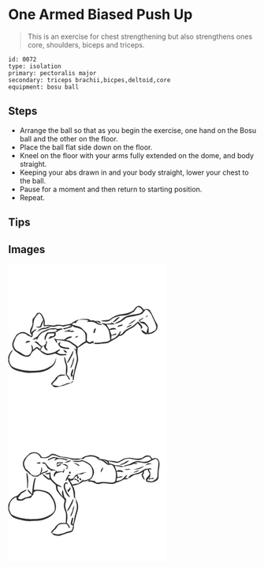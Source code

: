 # One Armed Biased Push Up
> This is an exercise for chest strengthening but also strengthens ones core, shoulders, biceps and triceps.

``` 
id: 0072 
type: isolation 
primary: pectoralis major 
secondary: triceps brachii,bicpes,deltoid,core 
equipment: bosu ball 
``` 

## Steps

 - Arrange the ball so that as you begin the exercise, one hand on the Bosu ball and the other on the floor.
 - Place the ball flat side down on the floor.
 - Kneel on the floor with your arms fully extended on the dome, and body straight.
 - Keeping your abs drawn in and your body straight, lower your chest to the ball.
 - Pause for a moment and then return to starting position.
 - Repeat.

## Tips


## Images

<svg width="241pt" height="300" viewBox="0 0 241 225" xmlns="http://www.w3.org/2000/svg"><path fill="#FFF" d="M0 0h241v225H0v-77.03c1.15 3.52 2.63 7.08 5.25 9.77 3.05 2.68 7.08 3.81 10.9 4.87 6.2 1.46 12.51 3.16 18.93 2.44 5.62-.72 11.39-.09 16.9-1.6 6.56-1.62 13.02-4.86 17.33-10.19 2.67-3.21 3.44-7.45 3.78-11.49-1.43 4.27-2.74 9.02-6.49 11.89-2.72 2.02-5.78 3.54-8.84 4.98-7.44 3.34-15.77 3.32-23.76 3.47-9.86-.71-20.29-1.57-28.85-6.99-2.64-3.68-4.76-8.46-3.39-13.07.38-4.66 3.64-8.22 5.62-12.25-3.84 2.56-6.06 6.77-7.38 11.08V0m198.51 63.34c-1.73.91-3.94 1.25-5.08 2.98-1.39 1.8-2.38 4.07-4.51 5.13-4.66 2.42-9.78 4.12-15.03 4.5-7.34.79-14.39 3.63-19.98 8.48-4.5 1.03-9.24.83-13.72 2.1 5.31.69 12 2.25 16.19-2.07 3.44-3.17 8.11-4.23 12.46-5.49 5.22-1.48 11.09-.32 15.96-3.1 2.2-1.23 4.54-2.2 6.71-3.49 1.77-2.39 3.09-5.13 5.45-7.06 3.94-.46 6.16 2.76 7.92 5.74-1.57 1.4-2.83 3.38-4.95 3.96-7.19 1.92-15.07 1.46-21.74 5.12-3.47 1.73-5.79 5.14-9.44 6.57-2.59 1.03-4.97 2.51-7.21 4.17 6.83-1.01 12.91-4.87 18.05-9.32 6.97-1.94 14.22-2.79 21.21-4.71 3.92-.89 5.91-4.72 8.28-7.58 4.73 0 6.46 4.69 8.95 7.83 2.44 6.34 6.26 12.21 7.51 18.98-.3 1.31-.8 2.56-1.23 3.83-3.35 1.84-6.7 4.78-10.72 4.48.09-2.94.61-5.99-.26-8.86a22.294 22.294 0 0 0-6.68-7.82c-1.87-.05-3.73-.16-5.59-.25-.1-.87-.19-1.75-.26-2.63 2.4-.25 4.33-1.66 5.74-3.54-2.59 1.05-5.08 2.33-7.65 3.44.7 1.39 1.14 2.95 2.24 4.1 1.88 1.4 4.42 1.33 6.43 2.48 1.83 1.67 3.39 3.61 5.05 5.45-.92 2.6-1.93 5.19-2.26 7.95-2.31-1.89-4.74-3.68-7.51-4.84.04 3.74 3.6 5.3 6.35 6.89.44-.16 1.32-.47 1.77-.63 6.15 1.28 12.06-2.16 15.53-7.09 1.31-2.93 1.38-6.3-.51-9.01-3.7-6.15-6.36-12.85-9.91-19.08-2.02-3.43-6.64-3.18-9.77-1.55-1.72-3.06-4.16-5.58-7.79-6.06M42.9 75.87c-1.3 2.32-2.94 4.38-4.76 6.31-2.73 3.03-.39 7.36-1.64 10.86-1.16 2.98-3.2 5.65-3.42 8.94-.47 2.34 1.44 4.15 2.68 5.87-.37.51-.74 1.01-1.11 1.52-2.75-2.08-5.59-4.09-8.77-5.46-4.6-2.29-9.79.72-13.37 3.57-2.68 4.91-6.72 9.68-6.43 15.62.53 3.94 2.32 7.91 5.9 9.96 5.61 3.98 12.32 9.34 19.59 7.19 2.55-1.42 3.53-4.52 4.94-6.93 2.39-1.77 4.71-3.63 6.85-5.7 1.55 1.54 3.24 2.93 5.15 4.01 2.38 3.59 6.57 5.14 10.41 6.62 4.23-.17 8.41-1.25 12.46-2.48 2.86 1.09 5.6 2.55 8.6 3.22 2.9-.06 5.78-.54 8.67-.77-.14-.49-.41-1.47-.55-1.95-4.73.66-9.92 1.13-13.77-2.28 1.77-1.43 4.16-2.42 4.91-4.77-2.93.72-5.41 2.44-7.91 4.04-3.01 1.17-6.19 1.94-9.37 2.52-4.79.83-8.63-2.71-12.76-4.44.84-2.98 2.28-5.77 4.77-7.7.79 3.35 1.99 7.67 6.32 7.34-.99-1.49-2.08-2.92-3.18-4.32.54-2.88 1.22-5.73 2.19-8.49-.62-.38-1.87-1.16-2.49-1.55.33 1.02.67 2.04 1.01 3.06-.75 1.12-1.49 2.24-2.22 3.37-1.83.64-3.64 1.35-5.47 2.01l.26-1.29c-2.8-1.13-4.24-3.85-6.4-5.75-1.39-1.07-3.1-.14-4.59.07 4.2 1.56 6.66 5.48 10.47 7.66-.35.89-1.05 2.67-1.39 3.57-1.69-1.21-3.04-3.04-5.05-3.7-2.15 1.12-3.74 3.03-5.44 4.71-.37-2.85-.57-6.21-3.26-7.92.85 3.69 2.18 7.72-.03 11.24-.99 3.69-5.05 5.64-8.62 4.91-3.87-1.39-6.99-4.21-10.7-5.94-4.19-1.79-7.06-6.04-7.39-10.54.28-2.94 1.71-5.62 2.65-8.38 1.97-5.54 8.3-10.33 14.26-8.08 3.29.69 5.18 4.33 8.67 4.28.39.32 1.17.95 1.56 1.26 2.67-.84 1.79-3.74 2.28-5.86.82-3.03 4.04-4.25 6.08-6.34-3.69.39-6.79 2.57-8.69 5.71.15-2.72 1.05-5.28 2.11-7.76 1.79-4.32 1.43-9.16 2.88-13.55 2.17-3.09 3.92-6.66 7.3-8.62 3.48 2.27 4.52 6.4 6.12 9.96-2.09 2.88-3.53 6.16-4.54 9.56-1.26.4-2.52.79-3.78 1.19-.57-.26-1.72-.78-2.3-1.03 1.29 3.35 4.63 1.88 7.35 1.59 1.51-3.4 2.75-6.9 3.76-10.48.03 3.14-.34 6.38.76 9.4 3.22-.99 6.65-1.25 9.96-.56-2.46.48-5.08.73-7.08 2.41-5.1-.46-10.54 1.32-13.17 5.99 2.98-1.23 5.55-3.61 8.88-3.86 4.22-.27 8.47-1.52 11.83-4.15 2.86 1.05 5.79.5 8.58-.45 3.52-1.21 7.14-.09 10.59.75 3.83-1.4 7.93-2.9 12.05-1.72-3.67 2.5-8.51 3.3-12.84 4.36 1.52 2.58 4.24.49 6.38 0 2.59-1.09 6.12-.69 7.66-3.46 1.32-.6 2 .94 2.93 1.57 5.21 1.17 11.16 2.04 14.58 6.64 3.86 3.92 2.65 9.85 2.82 14.82-4.35 2.12-8.13 5.15-11.68 8.41-2.88-3.54-7.31-5.04-10.71-7.94-2.09-1.88-5.01-1.88-7.62-2.42 2.56-2.04 5.71-2.89 8.71-4.02.13-.29.4-.88.53-1.17-4.43-1-8.36 2.16-11.77 4.56-3.96-.3-7.94-.04-11.89-.45-1.18-.6-2.37-1.19-3.57-1.75 1.14 2.82 2.75 5.44 4.7 7.78.24-1.62-.23-3.16-.79-4.66 5.04-.55 9.97.88 14.9 1.66 4.86.83 8.42 4.48 12.52 6.9 2.09 1.02 2.17 3.7 3.09 5.54-1.36-.56-2.72-1.12-4.08-1.69.62 1.27 1.7 2.2 2.68 3.18-.37 4.72 2.45 9.04 1.73 13.74-.45 5.5-3.21 10.49-3.72 15.98-.39 2.98-1.32 5.85-1.74 8.83-.49-.69-.98-1.38-1.46-2.06.75-2.7 1.48-5.4 1.81-8.19-1.33.29-2.17 1.05-2.5 2.28-.97 3.22-2.95 7.07-.36 10.07l.73-2.83c1.6 2.07 1.1 4.6.93 7.03l1.32.48c.92-9.36 3.78-18.38 6.27-27.41 1.06-3.46.88-7.14.05-10.63-1.03-3.81-.19-7.75.16-11.59 4.92-2.09 8.55-6.4 13.77-7.9 2.42 2.13 5.77 3.18 8.3.5l1.31 1.49c.44-1.11.8-2.24 1.14-3.37-.79-.09-2.37-.26-3.15-.35-1.3.73-2.66 2.12-4.28 1.41-1.18-.81-2.23-1.78-3.32-2.7-.11-3.49.5-7.07-.08-10.52-1.89-2.72-4.53-4.78-6.75-7.21-4.19-4.71-11.25-3.55-16.2-7.03 1.48-.67 2.8-1.76 4.39-2.19.37.15 1.13.45 1.51.61l1.13-.25c-.09-.47-.15-.95-.19-1.43 1.48-1.18 2.97-2.35 4.45-3.54 4.81.15 9.82-.54 14.34 1.54-.65.51-1.94 1.54-2.59 2.05 3.12-.24 6.3-.88 9.4-.02 4.77 1.12 8.82 6.12 14.06 3.98-1.43-.99-3.15-1.15-4.81-1.38-1.63-1.21-3.24-2.45-4.77-3.77 2.03.19 3.78 1.16 5.2 2.59 1.05 1.06 3.34-1.25.84-1.93-2.29-2.09-6-.96-8.9-1.04l.08-1.16c-1.78.17-3.56.32-5.34.45-1.06-.75-1.95-1.96-3.35-2.03-9.07-1.43-19.03.34-26.09 6.51-1.31.43-2.61.87-3.9 1.32-2.8.13-5.49.95-8.24 1.38-2.97-.24-5.9-1.09-8.9-.84-2.68.04-5.13 2.02-7.83 1.13-3.84-.93-7.82-1.2-11.68-.24-.04-3.18.68-6.58-.84-9.54-1.37-2.88-2.21-6.18-4.77-8.3-1.87-1.92-5.56-1.66-6.91.75m165.98 5.01c1.55-.71 3.05-1.54 4.44-2.54-2-.21-3.62.71-4.44 2.54m-49.75 6.95l1.2.56c3.82-1.85 7.05-5.08 9.95-8.19-4.8.46-7.73 4.98-11.15 7.63m23.64 4.1c4.39-1.71 8.7-4.2 11.63-7.98-4.31 1.95-8.12 4.85-11.63 7.98m-26.05-4.4l.08 2.39c-2.59.27-5.16.71-7.75.8-2.36-.29-4.66-1.15-7.07-.73 2.43 1.62 5.45 2.43 7.22 4.92 5.18 5.28 4.93 13.16 6.16 19.95-1.8 1.53-3.86 2.94-6.3 3.1-5.6.56-11.16 1.88-16.83 1.29-.7.63-1.4 1.28-2.09 1.93 3.64.19 7.32.52 10.93-.16 4.28-.8 8.95-.08 12.84-2.38 4.84-3.07 10.45-4.99 14.46-9.25 4.48-.15 8.01-3.15 10.48-6.65 2.53-1.87 5.14-3.64 8.06-4.85 4.03-1.76 7.11-4.91 10.15-7.98.69.92 1.37 1.84 2.05 2.77 3.56 1.41 2.61 5.5 3.3 8.51.34-1.38-.9-3.91 1.49-3.93.76-2.56-1.01-4.39-2.49-6.21-1.31-1.18-2.42-2.54-3.59-3.84-3.6 2.59-6.4 6.26-10.47 8.19-4.74 2.38-9.94 4.62-13.05 9.15-1.09 1.64-3.08 2.14-4.77 2.89.69-1.66 1.41-3.31 2.12-4.97-.43 0-1.29.01-1.72.01-2.48 5.62-7.2 10.32-13.26 11.87.19-1.94.4-3.88.55-5.82 2.39-.12 4.69-.75 6.99-1.35.12-.51.36-1.53.48-2.05-2.49.85-4.94 1.79-7.31 2.93-.96-2.6-1.97-5.17-3.05-7.72 3.25-.92 6.61-1.14 9.97-1.15-1.96-3.81-7.43-1.95-10.38-.2-1.46-2.42-2.84-4.88-4.16-7.37 4.03 0 8.06-.07 12.09-.14-1.17-1.33-2.67-2.05-4.49-2.16l-.64-1.79m17 4c-2.32.82-4.66 1.55-6.99 2.31-.07.42-.2 1.27-.27 1.69 2.43-.65 4.86-1.32 7.27-2.02-.01-.66-.01-1.32-.01-1.98m6.07 5.23c3.14-1.04 6.6-2.08 8.72-4.8-3.16 1.02-6.59 2.07-8.72 4.8m-113.76.86c-4.51-.1-8.35 2.44-12.41 4.02-3.6 1.41-6.25 4.37-8.59 7.34-2.1 2.77-6.15 3.18-7.9 6.34 2.01-.46 3.88-1.3 5.74-2.17.08.65.25 1.96.33 2.62 1.83-3.01 3-6.48 5.64-8.92 3.05-3.45 7.79-4.29 11.71-6.37 3.46-2.18 7.67-.86 11.47-1.69.81.44 1.62.87 2.43 1.32-.9.94-1.81 1.89-2.71 2.84-4.13-.27-8.19.7-12.31.85-2.79 3.42-5.88 7.91-3.17 12.33.81-3.78 1.72-7.63 4.5-10.51 2.81-.17 5.63-.48 8.46-.33 2.65 1.05-.22 3.03-1.03 4.32-1.31-.02-2.62-.03-3.93-.05-1.1 1.22-2.24 2.43-2.99 3.9 2.39.2 4.21-1.96 6.58-2.16 3.29-.56 5.94-3.99 3.88-7.17 3.47-2.13 6.91-4.42 11.02-5.1.03-.21.1-.63.13-.84-2.54-1.06-5.28.15-7.88.32-2.82-1.35-5.94-1.54-8.97-.89m64.78 1.23c-.5 1.85-.97 3.7-1.37 5.57.51.08 1.52.24 2.03.33.79-2.44 1.54-4.88 2.07-7.38-.91.49-1.82.99-2.73 1.48m-46.07 3.23c1.07.28 2.13.83 3.27.53 4.23-1.1 8.66 2.44 12.44-.78-2.45-1.16-5.09-.1-7.59.2.55-.64 1.63-1.92 2.18-2.56-3.54.51-6.69 2.45-10.3 2.61m17.34 9.8c1.73-.56 3.5-1.21 4.54-2.84-1.87.34-4.39.36-4.54 2.84m-73.88 4.9c-.74 1.12-1.48 2.25-2.19 3.4 2.6-.82 5.18-1.66 7.7-2.69-1.66-1.07-3.64-.78-5.51-.71m47.34 4.16c1.4 2.73 3.03 5.79 6.25 6.63 3.58.98 7.39 1.7 11.1 1.44-.04-.43-.13-1.28-.18-1.7-4.48-.96-9.72-.52-13.41-3.68-2.03-1.6.16-3.8.49-5.68-1.44.95-2.85 1.96-4.25 2.99m8.28 9.06c.88 2.13 3.13 6.04 5.82 4.01-1.25-2.16-3.59-3.19-5.82-4.01m6.95 16.93c-.72 1.09-1.03 2.36-1.2 3.64 2.12-1.79 3.69-4.11 4.88-6.61 2-4.06 5.01-8.03 4.72-12.79-3.24 5-5.35 10.65-8.4 15.76m-5.62-5.65c.14 3.52.7 7 2.03 10.28 2.1 5.56-.59 11.72.89 17.24 1.94 1.67 3.1 3.96 4.18 6.23.47.16 1.42.47 1.89.62-1.01-3-2.4-5.95-5.06-7.83 1.24-6.04 1.7-12.52-.7-18.35-.65-2.45-1.27-4.9-1.84-7.36l-1.39-.83m11.9 9.77c-.75 2.38-2.84 4.5-2.02 7.16 3.3-4.88 4.76-10.75 5.4-16.54-2.3 2.6-2.13 6.3-3.38 9.38m-25.06 22.29c-1.35 3.59-5.47 5.19-6.79 8.88 1.42 1.41 2.81 2.86 4.2 4.31 5.32 1.56 10.15-1.62 15.35-2.05 4.52-2.28 9.62-3.09 14.01-5.67-.29-.48-.58-.95-.87-1.42-1.67 3.5-5.85 3.11-9.07 3.78-2.18 1.23-4.43 2.42-6.94 2.69-4.79 2.75-10.26.8-15.08-.76 1.82-4.13 6.32-6.08 8.17-10.22 2.6-4.21 7.89-2.77 11.82-4.04.57-2.02-2.75-.57-3.79-1.03-4.53-.63-8.26 2.26-11.01 5.53z"/><g fill="#333"><path d="M198.51 63.34c3.63.48 6.07 3 7.79 6.06 3.13-1.63 7.75-1.88 9.77 1.55 3.55 6.23 6.21 12.93 9.91 19.08 1.89 2.71 1.82 6.08.51 9.01-3.47 4.93-9.38 8.37-15.53 7.09-.45.16-1.33.47-1.77.63-2.75-1.59-6.31-3.15-6.35-6.89 2.77 1.16 5.2 2.95 7.51 4.84.33-2.76 1.34-5.35 2.26-7.95-1.66-1.84-3.22-3.78-5.05-5.45-2.01-1.15-4.55-1.08-6.43-2.48-1.1-1.15-1.54-2.71-2.24-4.1 2.57-1.11 5.06-2.39 7.65-3.44-1.41 1.88-3.34 3.29-5.74 3.54.07.88.16 1.76.26 2.63 1.86.09 3.72.2 5.59.25 2.8 2.05 5.1 4.73 6.68 7.82.87 2.87.35 5.92.26 8.86 4.02.3 7.37-2.64 10.72-4.48.43-1.27.93-2.52 1.23-3.83-1.25-6.77-5.07-12.64-7.51-18.98-2.49-3.14-4.22-7.83-8.95-7.83-2.37 2.86-4.36 6.69-8.28 7.58-6.99 1.92-14.24 2.77-21.21 4.71-5.14 4.45-11.22 8.31-18.05 9.32 2.24-1.66 4.62-3.14 7.21-4.17 3.65-1.43 5.97-4.84 9.44-6.57 6.67-3.66 14.55-3.2 21.74-5.12 2.12-.58 3.38-2.56 4.95-3.96-1.76-2.98-3.98-6.2-7.92-5.74-2.36 1.93-3.68 4.67-5.45 7.06-2.17 1.29-4.51 2.26-6.71 3.49-4.87 2.78-10.74 1.62-15.96 3.1-4.35 1.26-9.02 2.32-12.46 5.49-4.19 4.32-10.88 2.76-16.19 2.07 4.48-1.27 9.22-1.07 13.72-2.1 5.59-4.85 12.64-7.69 19.98-8.48 5.25-.38 10.37-2.08 15.03-4.5 2.13-1.06 3.12-3.33 4.51-5.13 1.14-1.73 3.35-2.07 5.08-2.98zM42.9 75.87c1.35-2.41 5.04-2.67 6.91-.75 2.56 2.12 3.4 5.42 4.77 8.3 1.52 2.96.8 6.36.84 9.54 3.86-.96 7.84-.69 11.68.24 2.7.89 5.15-1.09 7.83-1.13 3-.25 5.93.6 8.9.84 2.75-.43 5.44-1.25 8.24-1.38 1.29-.45 2.59-.89 3.9-1.32 7.06-6.17 17.02-7.94 26.09-6.51 1.4.07 2.29 1.28 3.35 2.03 1.78-.13 3.56-.28 5.34-.45l-.08 1.16c2.9.08 6.61-1.05 8.9 1.04 2.5.68.21 2.99-.84 1.93-1.42-1.43-3.17-2.4-5.2-2.59 1.53 1.32 3.14 2.56 4.77 3.77 1.66.23 3.38.39 4.81 1.38-5.24 2.14-9.29-2.86-14.06-3.98-3.1-.86-6.28-.22-9.4.02.65-.51 1.94-1.54 2.59-2.05-4.52-2.08-9.53-1.39-14.34-1.54-1.48 1.19-2.97 2.36-4.45 3.54.04.48.1.96.19 1.43l-1.13.25c-.38-.16-1.14-.46-1.51-.61-1.59.43-2.91 1.52-4.39 2.19 4.95 3.48 12.01 2.32 16.2 7.03 2.22 2.43 4.86 4.49 6.75 7.21.58 3.45-.03 7.03.08 10.52 1.09.92 2.14 1.89 3.32 2.7 1.62.71 2.98-.68 4.28-1.41.78.09 2.36.26 3.15.35-.34 1.13-.7 2.26-1.14 3.37l-1.31-1.49c-2.53 2.68-5.88 1.63-8.3-.5-5.22 1.5-8.85 5.81-13.77 7.9-.35 3.84-1.19 7.78-.16 11.59.83 3.49 1.01 7.17-.05 10.63-2.49 9.03-5.35 18.05-6.27 27.41l-1.32-.48c.17-2.43.67-4.96-.93-7.03l-.73 2.83c-2.59-3-.61-6.85.36-10.07.33-1.23 1.17-1.99 2.5-2.28-.33 2.79-1.06 5.49-1.81 8.19.48.68.97 1.37 1.46 2.06.42-2.98 1.35-5.85 1.74-8.83.51-5.49 3.27-10.48 3.72-15.98.72-4.7-2.1-9.02-1.73-13.74-.98-.98-2.06-1.91-2.68-3.18 1.36.57 2.72 1.13 4.08 1.69-.92-1.84-1-4.52-3.09-5.54-4.1-2.42-7.66-6.07-12.52-6.9-4.93-.78-9.86-2.21-14.9-1.66.56 1.5 1.03 3.04.79 4.66-1.95-2.34-3.56-4.96-4.7-7.78 1.2.56 2.39 1.15 3.57 1.75 3.95.41 7.93.15 11.89.45 3.41-2.4 7.34-5.56 11.77-4.56-.13.29-.4.88-.53 1.17-3 1.13-6.15 1.98-8.71 4.02 2.61.54 5.53.54 7.62 2.42 3.4 2.9 7.83 4.4 10.71 7.94 3.55-3.26 7.33-6.29 11.68-8.41-.17-4.97 1.04-10.9-2.82-14.82-3.42-4.6-9.37-5.47-14.58-6.64-.93-.63-1.61-2.17-2.93-1.57-1.54 2.77-5.07 2.37-7.66 3.46-2.14.49-4.86 2.58-6.38 0 4.33-1.06 9.17-1.86 12.84-4.36-4.12-1.18-8.22.32-12.05 1.72-3.45-.84-7.07-1.96-10.59-.75-2.79.95-5.72 1.5-8.58.45-3.36 2.63-7.61 3.88-11.83 4.15-3.33.25-5.9 2.63-8.88 3.86 2.63-4.67 8.07-6.45 13.17-5.99 2-1.68 4.62-1.93 7.08-2.41-3.31-.69-6.74-.43-9.96.56-1.1-3.02-.73-6.26-.76-9.4a77.86 77.86 0 0 1-3.76 10.48c-2.72.29-6.06 1.76-7.35-1.59.58.25 1.73.77 2.3 1.03 1.26-.4 2.52-.79 3.78-1.19 1.01-3.4 2.45-6.68 4.54-9.56-1.6-3.56-2.64-7.69-6.12-9.96-3.38 1.96-5.13 5.53-7.3 8.62-1.45 4.39-1.09 9.23-2.88 13.55-1.06 2.48-1.96 5.04-2.11 7.76 1.9-3.14 5-5.32 8.69-5.71-2.04 2.09-5.26 3.31-6.08 6.34-.49 2.12.39 5.02-2.28 5.86-.39-.31-1.17-.94-1.56-1.26-3.49.05-5.38-3.59-8.67-4.28-5.96-2.25-12.29 2.54-14.26 8.08-.94 2.76-2.37 5.44-2.65 8.38.33 4.5 3.2 8.75 7.39 10.54 3.71 1.73 6.83 4.55 10.7 5.94 3.57.73 7.63-1.22 8.62-4.91 2.21-3.52.88-7.55.03-11.24 2.69 1.71 2.89 5.07 3.26 7.92 1.7-1.68 3.29-3.59 5.44-4.71 2.01.66 3.36 2.49 5.05 3.7.34-.9 1.04-2.68 1.39-3.57-3.81-2.18-6.27-6.1-10.47-7.66 1.49-.21 3.2-1.14 4.59-.07 2.16 1.9 3.6 4.62 6.4 5.75l-.26 1.29c1.83-.66 3.64-1.37 5.47-2.01.73-1.13 1.47-2.25 2.22-3.37-.34-1.02-.68-2.04-1.01-3.06.62.39 1.87 1.17 2.49 1.55-.97 2.76-1.65 5.61-2.19 8.49 1.1 1.4 2.19 2.83 3.18 4.32-4.33.33-5.53-3.99-6.32-7.34-2.49 1.93-3.93 4.72-4.77 7.7 4.13 1.73 7.97 5.27 12.76 4.44 3.18-.58 6.36-1.35 9.37-2.52 2.5-1.6 4.98-3.32 7.91-4.04-.75 2.35-3.14 3.34-4.91 4.77 3.85 3.41 9.04 2.94 13.77 2.28.14.48.41 1.46.55 1.95-2.89.23-5.77.71-8.67.77-3-.67-5.74-2.13-8.6-3.22-4.05 1.23-8.23 2.31-12.46 2.48-3.84-1.48-8.03-3.03-10.41-6.62-1.91-1.08-3.6-2.47-5.15-4.01-2.14 2.07-4.46 3.93-6.85 5.7-1.41 2.41-2.39 5.51-4.94 6.93-7.27 2.15-13.98-3.21-19.59-7.19-3.58-2.05-5.37-6.02-5.9-9.96-.29-5.94 3.75-10.71 6.43-15.62 3.58-2.85 8.77-5.86 13.37-3.57 3.18 1.37 6.02 3.38 8.77 5.46.37-.51.74-1.01 1.11-1.52-1.24-1.72-3.15-3.53-2.68-5.87.22-3.29 2.26-5.96 3.42-8.94 1.25-3.5-1.09-7.83 1.64-10.86 1.82-1.93 3.46-3.99 4.76-6.31z"/><path d="M208.88 80.88c.82-1.83 2.44-2.75 4.44-2.54-1.39 1-2.89 1.83-4.44 2.54zM159.13 87.83c3.42-2.65 6.35-7.17 11.15-7.63-2.9 3.11-6.13 6.34-9.95 8.19l-1.2-.56zM182.77 91.93c3.51-3.13 7.32-6.03 11.63-7.98-2.93 3.78-7.24 6.27-11.63 7.98z"/><path d="M156.72 87.53l.64 1.79c1.82.11 3.32.83 4.49 2.16-4.03.07-8.06.14-12.09.14 1.32 2.49 2.7 4.95 4.16 7.37 2.95-1.75 8.42-3.61 10.38.2-3.36.01-6.72.23-9.97 1.15 1.08 2.55 2.09 5.12 3.05 7.72 2.37-1.14 4.82-2.08 7.31-2.93-.12.52-.36 1.54-.48 2.05-2.3.6-4.6 1.23-6.99 1.35-.15 1.94-.36 3.88-.55 5.82 6.06-1.55 10.78-6.25 13.26-11.87.43 0 1.29-.01 1.72-.01-.71 1.66-1.43 3.31-2.12 4.97 1.69-.75 3.68-1.25 4.77-2.89 3.11-4.53 8.31-6.77 13.05-9.15 4.07-1.93 6.87-5.6 10.47-8.19 1.17 1.3 2.28 2.66 3.59 3.84 1.48 1.82 3.25 3.65 2.49 6.21-2.39.02-1.15 2.55-1.49 3.93-.69-3.01.26-7.1-3.3-8.51-.68-.93-1.36-1.85-2.05-2.77-3.04 3.07-6.12 6.22-10.15 7.98-2.92 1.21-5.53 2.98-8.06 4.85-2.47 3.5-6 6.5-10.48 6.65-4.01 4.26-9.62 6.18-14.46 9.25-3.89 2.3-8.56 1.58-12.84 2.38-3.61.68-7.29.35-10.93.16.69-.65 1.39-1.3 2.09-1.93 5.67.59 11.23-.73 16.83-1.29 2.44-.16 4.5-1.57 6.3-3.1-1.23-6.79-.98-14.67-6.16-19.95-1.77-2.49-4.79-3.3-7.22-4.92 2.41-.42 4.71.44 7.07.73 2.59-.09 5.16-.53 7.75-.8l-.08-2.39z"/><path d="M173.72 91.53c0 .66 0 1.32.01 1.98-2.41.7-4.84 1.37-7.27 2.02.07-.42.2-1.27.27-1.69 2.33-.76 4.67-1.49 6.99-2.31zM179.79 96.76c2.13-2.73 5.56-3.78 8.72-4.8-2.12 2.72-5.58 3.76-8.72 4.8zM66.03 97.62c3.03-.65 6.15-.46 8.97.89 2.6-.17 5.34-1.38 7.88-.32-.03.21-.1.63-.13.84-4.11.68-7.55 2.97-11.02 5.1 2.06 3.18-.59 6.61-3.88 7.17-2.37.2-4.19 2.36-6.58 2.16.75-1.47 1.89-2.68 2.99-3.9 1.31.02 2.62.03 3.93.05.81-1.29 3.68-3.27 1.03-4.32-2.83-.15-5.65.16-8.46.33-2.78 2.88-3.69 6.73-4.5 10.51-2.71-4.42.38-8.91 3.17-12.33 4.12-.15 8.18-1.12 12.31-.85.9-.95 1.81-1.9 2.71-2.84-.81-.45-1.62-.88-2.43-1.32-3.8.83-8.01-.49-11.47 1.69-3.92 2.08-8.66 2.92-11.71 6.37-2.64 2.44-3.81 5.91-5.64 8.92-.08-.66-.25-1.97-.33-2.62-1.86.87-3.73 1.71-5.74 2.17 1.75-3.16 5.8-3.57 7.9-6.34 2.34-2.97 4.99-5.93 8.59-7.34 4.06-1.58 7.9-4.12 12.41-4.02zM130.81 98.85c.91-.49 1.82-.99 2.73-1.48-.53 2.5-1.28 4.94-2.07 7.38-.51-.09-1.52-.25-2.03-.33.4-1.87.87-3.72 1.37-5.57zM84.74 102.08c3.61-.16 6.76-2.1 10.3-2.61-.55.64-1.63 1.92-2.18 2.56 2.5-.3 5.14-1.36 7.59-.2-3.78 3.22-8.21-.32-12.44.78-1.14.3-2.2-.25-3.27-.53zM102.08 111.88c.15-2.48 2.67-2.5 4.54-2.84-1.04 1.63-2.81 2.28-4.54 2.84zM28.2 116.78c1.87-.07 3.85-.36 5.51.71-2.52 1.03-5.1 1.87-7.7 2.69.71-1.15 1.45-2.28 2.19-3.4zM75.54 120.94c1.4-1.03 2.81-2.04 4.25-2.99-.33 1.88-2.52 4.08-.49 5.68 3.69 3.16 8.93 2.72 13.41 3.68.05.42.14 1.27.18 1.7-3.71.26-7.52-.46-11.1-1.44-3.22-.84-4.85-3.9-6.25-6.63zM0 140.88c1.32-4.31 3.54-8.52 7.38-11.08-1.98 4.03-5.24 7.59-5.62 12.25-1.37 4.61.75 9.39 3.39 13.07 8.56 5.42 18.99 6.28 28.85 6.99 7.99-.15 16.32-.13 23.76-3.47 3.06-1.44 6.12-2.96 8.84-4.98 3.75-2.87 5.06-7.62 6.49-11.89-.34 4.04-1.11 8.28-3.78 11.49-4.31 5.33-10.77 8.57-17.33 10.19-5.51 1.51-11.28.88-16.9 1.6-6.42.72-12.73-.98-18.93-2.44-3.82-1.06-7.85-2.19-10.9-4.87-2.62-2.69-4.1-6.25-5.25-9.77v-7.09zM83.82 130c2.23.82 4.57 1.85 5.82 4.01-2.69 2.03-4.94-1.88-5.82-4.01zM90.77 146.93c3.05-5.11 5.16-10.76 8.4-15.76.29 4.76-2.72 8.73-4.72 12.79-1.19 2.5-2.76 4.82-4.88 6.61.17-1.28.48-2.55 1.2-3.64zM85.15 141.28l1.39.83c.57 2.46 1.19 4.91 1.84 7.36 2.4 5.83 1.94 12.31.7 18.35 2.66 1.88 4.05 4.83 5.06 7.83-.47-.15-1.42-.46-1.89-.62-1.08-2.27-2.24-4.56-4.18-6.23-1.48-5.52 1.21-11.68-.89-17.24-1.33-3.28-1.89-6.76-2.03-10.28zM97.05 151.05c1.25-3.08 1.08-6.78 3.38-9.38-.64 5.79-2.1 11.66-5.4 16.54-.82-2.66 1.27-4.78 2.02-7.16z"/><path d="M71.99 173.34c2.75-3.27 6.48-6.16 11.01-5.53 1.04.46 4.36-.99 3.79 1.03-3.93 1.27-9.22-.17-11.82 4.04-1.85 4.14-6.35 6.09-8.17 10.22 4.82 1.56 10.29 3.51 15.08.76 2.51-.27 4.76-1.46 6.94-2.69 3.22-.67 7.4-.28 9.07-3.78.29.47.58.94.87 1.42-4.39 2.58-9.49 3.39-14.01 5.67-5.2.43-10.03 3.61-15.35 2.05-1.39-1.45-2.78-2.9-4.2-4.31 1.32-3.69 5.44-5.29 6.79-8.88z"/></g></svg>
<svg width="241pt" height="300" viewBox="0 0 241 225" xmlns="http://www.w3.org/2000/svg"><g fill="#FFF"><path d="M0 0h241v225H0v-77.08c1.24 3.73 2.79 7.61 5.79 10.29 3.28 2.48 7.34 3.59 11.26 4.61 5.9 1.35 11.92 2.94 18.02 2.22 6.07-.76 12.32-.05 18.21-1.98 6.64-2.03 13.44-5.47 17.22-11.55 3.74-5.86 2.04-13.47-.88-19.31-2.52-4.46-5.26-9.41-10.2-11.54-6.36-2.79-13.47-3.72-20.35-2.87.19-6.32 1.26-12.55 2.96-18.63l-1.8.96c-3.03 7.65-3.07 15.99-4.2 24.05-1.81-2.77-3.9-5.38-6.6-7.35.43 3.85 3.58 6.28 6.42 8.46-3.22 3.64-8.42 2.95-12.42 5.16-2.69 1.41-6.63 3.07-8.61-.24 1.9-2.21 3.19-4.91 5.23-7 2.8-1.87 6.27-2.84 8.25-5.76-2.75.7-5.36 1.83-7.91 3.08-3.32 1.59-4.71 5.68-8.4 6.69-6.18 2.04-10.26 7.63-11.99 13.7V0m31.96 62.94c-3.28 3.42-7.4 6.34-8.95 11.03-2.26 5.35.56 11.12 3.97 15.25 1.77.21 2.77 1.69 3.9 2.88 1.78 2.13 4.32 3.37 6.56 4.94 2.32.35 4.66.54 7 .66 2.7-2.37 6.08-3.6 9.17-5.32 2.68-.9 6.55-1.44 7.02-4.86-2.66 1.38-5.19 3.08-8.18 3.69-.98.85-1.97 1.69-2.97 2.53 1.95-3.41 3.04-7.44 1.13-11.14-.45 3.84-.59 7.77-2.74 11.14-1.87 1.01-3.62 2.66-5.9 2.5-2.84.38-5.26-1.25-7.6-2.56-1.77-3.51-5.03-5.85-8.05-8.21-1.44-3.57-3.31-7.65-1.33-11.41 2.65-6.28 8.49-13.04 16.03-11.95 3.97.42 6.81 3.63 8.35 7.08 3.35.21 6.73.37 10.07.01 2.91-.72 4.77-3.47 7.55-4.38 4.66-.13 8.52 3.12 13.13 3.33 5.96 1.1 12.05 1.74 17.78 3.83 4.12-.38 9 1.29 12.58-1.21 2.5.46 5.05.12 6.27-2.39 6.26-2.07 14.12-2.6 19.35 2.09.92-.04 2.78-.13 3.7-.17-4.06-4.08-10.35-5.23-15.9-5.21-4.05.99-8.73 1.48-11.71 4.71-1.3.27-2.6.62-3.94.5-5.06-.31-10.3.51-15.18-1.23-5.88-2.05-12.57-.74-18.1-3.91-3.39-1.56-8.17-3.69-11.26-.49-3.44 3.32-8.55 4.62-13.09 2.94-3.06-7.07-12.62-9.18-18.66-4.67m170.81 6.71c-4.66 1.16-9.53.76-14.18-.2-4.14-.95-8.38-.03-12.42.94-4 1.3-7.32 5.68-11.89 4.28-4.23-1.13-8.62-.97-12.92-1.49-4.97-2.51-10.68-2.49-16.11-2.09 3.42 1.46 7.48 1.61 10.36 4.22 3.05 2.11 6.29 6.09 10.37 4.05 1.63.78 3.61 1.34 4.34 3.2 4.48 6.47 4.15 14.8 2.47 22.14-2.41 2.65-6.45 2.21-9.65 1.69-5.36-.46-10.9-1.17-16.17.31-1.32.02-2.59-.35-3.87-.6-.26-.44-.76-1.32-1.02-1.76-2.99-.1-5.88-.91-8.79-1.55 3.97-1.14 5.37-5.39 6.79-8.82 1.78-5.32-1.53-10.5-4.7-14.52-3.56-3.69-8.57-5.26-13.22-7.07-4.65 2.32-9.83 1.04-14.77 1.11 4.57 2.96 10.66 1.86 15.7.75 5.77 2.49 13.15 5.33 14.46 12.31 1.43 4.32.94 9.3-1.79 13.02-3.23 2.55-7.49 3.02-11.31 4.23l-.28-2.09c-2.13 2.21-4.26 4.5-7.09 5.82l.8.46c-3.47.17-7.01.37-10.26 1.73-.6-1.12-1.33-2.16-2.05-3.21-.49-.87-.93-1.76-1.41-2.63 2.31-.36 5.61-.3 5.81-3.38 1.35-1.55 2.68-3.25 4.75-3.85.08 1.49.14 2.98.2 4.47.61-.35 1.83-1.07 2.44-1.43-.08-1.87-1.03-3.36-2.41-4.55l2.22-1.31c3.17.66 6.49.21 8.8-2.23.84-.09 2.53-.28 3.37-.37-3.93-1.04-7.6 1.62-11.49 1.89-4.05.31-7.13 3.52-8.67 7.08-1.62.46-3.23.95-4.83 1.46-.04-.47-.14-1.41-.18-1.88-.6.25-1.79.75-2.38 1-2.29-2.15 1.14-4.62 3.26-5.08-1.06-.42-2.11-.84-3.16-1.28-2.07 2.9-3.87 6.04-4.93 9.46 1.93.48 2.26-1.69 3.15-2.84 3.21 4.71 5.98 9.78 7.88 15.17 1.47 4.24 1.45 8.75 2.03 13.14 3.82 1 2.42 5.71 3.58 8.54 2.46 6.76-.83 13.56-2.47 20.07-.47 3.58-1.28 7.1-1.86 10.67-.54.29-1.63.88-2.18 1.17.4-3.1 1.81-6.07 1.86-9.2-.36-.26-1.07-.8-1.42-1.07-1.12 3.55-2.67 7.12-2.34 10.94 1.25.31 2.5.71 3.56 1.46-.51 2.55-.83 5.25-2.34 7.46-2.54 1.13-5.42 1.12-7.94 2.3a37.943 37.943 0 0 1-12.46 3.54c-3.18-.1-6.22-1.17-9.23-2.12 1.56-3.97 5.94-5.65 7.67-9.51 2.88-5.07 9.41-4.3 14.35-4.05 1.72 1.42 2.45 3.6 3.46 5.51.47.13 1.42.38 1.89.51-1.07-2.95-2.45-5.87-5.09-7.74 1.11-5.5 1.65-11.33-.14-16.75-1.23-4.34-3.27-8.97-1.6-13.49.8-2.69 1.88-6.9-1.51-8.25-1.66-3.79-1.49-8.03-2.95-11.85-1.89 3.74-.87 7.66.28 11.4-3.2-5.45-9.12-10.2-8.09-17.16 2.11.79 4.19 1.68 6.35 2.33-1.63-3.89-6.43-3.73-9.06-6.51-2.05-1.9-4.22-3.71-5.99-5.89-2.17-3.01-2.04-6.9-2.03-10.43-2.51.49-5.01 1.05-7.54 1.44 0 .37 0 1.11.01 1.49 1.91-.12 3.82-.26 5.71-.52.02 2.42.09 4.84.23 7.26-3.6-2.27-6.69-5.27-10.38-7.4.61 3.67 4.39 5.06 6.81 7.35 1.32 1.37 3.09 1.82 4.94 1.49 2.76 2.58 5.12 5.57 8.08 7.94.65 3.56.46 7.64 2.97 10.53 2.05 2.6 3.82 5.46 6.33 7.67 1.7 1.64 3.9 3.1 4.46 5.54-.5 2.94-1.85 5.81-1.25 8.85.21 3.73 2.19 7 3.08 10.57.53 4.87-.15 9.76-.26 14.64-1.52-.11-3.03-.2-4.54-.26-4.51-.64-8.19 2.3-10.96 5.49-1.25 3.66-5.52 5.17-6.8 8.92 1.4 1.38 2.74 2.82 4.13 4.21 2.79.5 5.59 1.2 8.44 1.1 4.42-1.52 8.78-3.21 13.26-4.51 2.57-.68 6.09-.69 7.25-3.62 1.62-2.5 1.64-5.47 1.51-8.34 1.38-4.69 2.44-9.46 3.6-14.2 1.58-5.51 3.97-11.17 2.67-17-.51-3.47-2.59-6.34-3.82-9.55-1.36-3.17-.12-6.67-.85-9.95-.39-1.71-.92-3.39-1.31-5.1-.76-1.28-1.51-2.55-2.27-3.82 5.43-.99 11.14-2.25 15.38-6.04 2.28-.29 4.55-.64 6.8-1.14.04-.26.13-.77.18-1.03.76-.03 2.29-.1 3.05-.14-1.06.61-2.1 1.24-3.13 1.91 2.92.17 6.01-.21 8.75 1.1 3.44 1.25 7.01 3.89 10.82 2.45 6-2.19 12.31.33 18.45.22 3.56-.03 6.34-2.72 9.79-3.3 3.1-.67 5.88-2.21 8.59-3.8 2.2.28 4.38-.05 6.48-.76-1.45-1.13-3.26-1.18-5-.92 1.46-1.57 2.61-3.4 3.25-5.46-3.01 1.88-5.08 4.85-7.84 7.03-2.59 1.71-5.73 2.25-8.75 2.62.31-1.39.6-2.79.88-4.2 2.99-.9 6.48-.66 8.96-2.83-2.74-.08-5.54.14-7.99 1.48-.65-2.75-.79-5.59-1.32-8.36 3.24-.23 6.5-.08 9.68.57-.2-.51-.61-1.52-.82-2.03-3.03-.92-6.44-1.83-9.14.45-.97-2.72-1.81-5.48-2.67-8.23 3.27.57 6.54 1.18 9.8 1.79 4.13.48 7.87-1.75 11.87-2.31 2.65-.4 5.14-1.39 7.51-2.6 1.92.7 3.95.48 5.72-.56-1.19-.18-3.57-.52-4.76-.69 6.18-2.57 12.43 1.44 18.66.15 4.91-1.52 8.88-5.42 14.03-6.22 2.17.93 3.35 3.22 3.55 5.48-.1 6.68-1.54 13.27-1.47 19.96.38 3.81-3.21 6.35-6.21 7.88-2.98 1.88-6.43.12-9.55-.26.72-1.65 1.82-3 3.3-4.02-.28.84-.83 2.52-1.11 3.37 2.2-2.91 6.14-1.61 9.22-2.05-1.78-2.08-4.6-1.17-6.81-.53-.42-.42-.83-.85-1.23-1.28.39-.47 1.17-1.43 1.56-1.91.34-3.56.28-7.63-2.55-10.27 1.61-.13 3.22-.28 4.84-.45-.94-1.13-2.12-1.98-3.66-1.48-2.81.49-5.74.67-8.41 1.71-3.32 2.13-6.52 4.66-10.46 5.56-5.09 1.46-11.48 2.12-13.64 7.85 4.24-.8 7-5.21 11.49-5.7 4.11-.34 7.82-2.16 11.4-4.08-.72 1.55-1.51 3.06-2.5 4.45 1.28 2.79 1.96 6.37 5.13 7.65-1.09-2.48-2.21-4.96-2.98-7.56 1.56-1.71 1.86-3.98 1.95-6.19 1.67-.66 3.36-1.27 5.07-1.84 1.22 2.19 2.44 4.39 3.44 6.7-1.36 2.22-2.85 4.38-4.81 6.12-1.61 1.21-.67 3.38-.81 5.05 5.36 2.28 11.8 2.34 16.47-1.5 3.82-2.44 2.14-7.49 2.69-11.24-.18-6.76 3.64-14.34-.68-20.45-1.86-3.14-6.07-1.79-8.92-1.16-1.14-1.52-2.33-2.99-3.54-4.46-1.58-.22-3.15-.57-4.75-.6-3.24.35-5.47 3.01-8.3 4.3M61.08 71.12c-.21.54-.64 1.63-.85 2.17 3.97-1.87 7.93-4.5 12.55-3.91-1.04 1.31-2.09 2.61-3.1 3.94 2.71-1.09 5.35-2.71 8.38-2.67 4.33-.28 8.3 1.76 12.49 2.43-.27-.4-.8-1.22-1.06-1.62-3.83-1.78-8.14-1.88-12.28-1.89-2.77-.52-5.37-2.08-8.28-1.73-2.76.7-5.27 2.12-7.85 3.28m24.83 5.18c3.51-.32 7.41-.62 9.93-3.42-3.6.05-6.91 1.59-9.93 3.42m-42.69 1.3c1.87.1 3.74.15 5.61.21.02-.47.07-1.41.1-1.88-2.09-.05-4.41-.36-5.71 1.67m8.89-1.59c-.02.44-.08 1.32-.11 1.76 1.24.07 2.47.16 3.71.26 1.76 2.32 2.97 5 4.69 7.34 1.47.95 3.1 1.62 4.68 2.36-.2.42-.59 1.27-.79 1.69 2.79-1.56 5.93-1.37 8.95-.66-2.2 2.49-5.77 5.65-3.22 9.17 1.01-1.41 1.52-3.08 2.32-4.6 2.99-1.8 6.5-2.31 9.88-2.89.63.52 1.25 1.04 1.87 1.56.43-1.71 1.29-3.24 2.18-4.75-1.39.72-2.75 1.48-3.95 2.49-2.58-.17-5.2-.5-7.68.42-2.99-4.11-9.12-2.78-12.47-6.42-2.46-2.19-3.95-5.26-6.4-7.44-1.21-.15-2.43-.24-3.66-.29m21.83.05c-.02 2.16-.03 4.32-.01 6.49 2.73-.85 5.62-1.89 7.23-4.46-2.35.52-4.52 1.51-6.65 2.59.13-.72.4-2.17.54-2.89 2.65-.58 5.4-.23 8.1-.32l.02-1.51c-3.08-.01-6.15-.01-9.23.1m25.11.38c3.01 1.49 5.91 3.2 8.55 5.29.17-.37.52-1.1.7-1.47-2.63-2.21-5.99-3.05-9.25-3.82m114.39.84c-1.74.78-3.41 1.72-4.7 3.16 3.49-1.08 7.03-1.98 10.68-2.22-1.98-.37-4-.58-5.98-.94M82.16 79.33c3.66.07 6.22 2.55 9.25 4.14-1-3.94-5.64-6.27-9.25-4.14m108 7.51c5.79.07 12.58-.6 16.4-5.55-5.22 2.55-10.68 4.5-16.4 5.55M88.1 85.58c.94.68 3.05-.31 2.59-1.58-.96-.82-2.96.33-2.59 1.58m52.91 5.8c1.66-2.42 3.34-4.95 3.73-7.93-2.71 1.7-4.43 4.67-3.73 7.93M84.2 86.15c.23 3.34 2.9-1.68 0 0m92.52.72c3.27.74 6.73.55 9.93-.47-3.31-.41-6.71-.55-9.93.47m13.62 4.66c3.38-.32 6.8-1.33 9.24-3.81-3.21.88-6.5 1.86-9.24 3.81m-97.15-1.09c-1.47.9-.23 3.8 1.34 2.35 1.51-.89.22-3.73-1.34-2.35m-65.27.39c-.71 7.6 1.82 15.06.65 22.68.3.87.61 1.75.92 2.62.86-8.34 2.1-17.45-1.57-25.3m80.37 9.17c-.63 1.43 1.27 3.75 2.78 3.07.75-1.44-1.26-3.87-2.78-3.07m-7.43.28c.01.69.05 2.09.07 2.79 3.1-2.13 4.47 1.93 6.16 3.75.03-1.24.18-2.49-.08-3.71-1.98-1.1-4.13-1.82-6.15-2.83m-15.67 16.54c2.01 4.64 3.83 10.05 8.79 12.32-.72-3.22-3.65-5.22-4.78-8.26-1.76-3.91-4.31-8.54-1.75-12.7.92.13 2.78.41 3.71.54-.71-1.66-2.26-2.55-4.06-2.48-3.15 2.48-3.35 7.09-1.91 10.58m8.73-3.04c-.33.66-.98 1.97-1.31 2.62-.89.47-1.76.99-2.6 1.55.4 1.27.87 2.52 1.36 3.76 1.08-2.6 5.08-5.14 2.55-7.93m-.29 27.75c-1.09 3.12-3.76 5.62-4.05 9.01 1.95-1.66 3.49-3.74 4.58-6.06 2.07-4.26 5.25-8.37 5.05-13.36-2.44 3.12-3.52 7.05-5.58 10.41m3.15 10.32c-.75 2.02-2.87 4-1.3 6.18.97-1.97 1.8-4 2.74-5.98.89-3.4 1.84-6.81 2.24-10.31-2.59 2.73-2.09 6.87-3.68 10.11z"/><path d="M201 71.99c4.29-.95 7.42-4.87 12-4.76 2.6-.36 3.73 2.46 4.84 4.25-3.49 2.28-7.55 3.87-11.77 3.75-3.74-.27-7.44-1.88-11.2-.93-3.01.38-5.62 1.91-8.2 3.38-3.68 2.08-8.26 1.92-11.65 4.6-4.17-1.77-8.74-1.69-13.16-2.17-2.5-1.08-5.02-2.14-7.77-2.25-.47-1.18-.93-2.35-1.41-3.52 4.14.53 8.08 2.05 12.25 2.39 6.3-.24 10.7-6.58 17.15-6.23 6.44-.89 12.51 3.29 18.92 1.49m-28.03 6.07c-1.35.28-2.56.9-3.61 1.79 5.55-.04 10.81-2.81 14.77-6.57-4.32.09-7.13 3.86-11.16 4.78zM143.91 71.98c3.59 1.07 7.34 2.6 8.63 6.48-2.71-2.38-5.38-4.83-8.63-6.48zM38.36 121.89c1.23-.82 2.45-1.68 3.66-2.55 6.99-.32 14.51 1.18 20.1 5.59 5.55 6.14 9.76 14.45 8.59 22.93-1.43 5.18-6.66 7.62-11.05 9.88-7.83 4.23-16.97 4.19-25.62 4.41-9.42-.76-19.27-1.48-27.65-6.26-2.65-.99-2.99-4.15-4.17-6.36-1.9-3.32-.4-7.11.17-10.58 1.27-4.95 5.47-8.25 9.93-10.24.13 1.42.35 2.83.66 4.22 1.97 1.66 4.72 1.19 7.09 1.14 3.32-.12 5.55-3.25 8.84-3.51 2.05-.22 4.09-.58 6-1.41.94-1.76 2.04-3.45 3.53-4.82l-.08-2.44z"/></g><g fill="#333"><path d="M31.96 62.94c6.04-4.51 15.6-2.4 18.66 4.67 4.54 1.68 9.65.38 13.09-2.94 3.09-3.2 7.87-1.07 11.26.49 5.53 3.17 12.22 1.86 18.1 3.91 4.88 1.74 10.12.92 15.18 1.23 1.34.12 2.64-.23 3.94-.5 2.98-3.23 7.66-3.72 11.71-4.71 5.55-.02 11.84 1.13 15.9 5.21-.92.04-2.78.13-3.7.17-5.23-4.69-13.09-4.16-19.35-2.09-1.22 2.51-3.77 2.85-6.27 2.39-3.58 2.5-8.46.83-12.58 1.21-5.73-2.09-11.82-2.73-17.78-3.83-4.61-.21-8.47-3.46-13.13-3.33-2.78.91-4.64 3.66-7.55 4.38-3.34.36-6.72.2-10.07-.01-1.54-3.45-4.38-6.66-8.35-7.08-7.54-1.09-13.38 5.67-16.03 11.95-1.98 3.76-.11 7.84 1.33 11.41 3.02 2.36 6.28 4.7 8.05 8.21 2.34 1.31 4.76 2.94 7.6 2.56 2.28.16 4.03-1.49 5.9-2.5 2.15-3.37 2.29-7.3 2.74-11.14 1.91 3.7.82 7.73-1.13 11.14 1-.84 1.99-1.68 2.97-2.53 2.99-.61 5.52-2.31 8.18-3.69-.47 3.42-4.34 3.96-7.02 4.86-3.09 1.72-6.47 2.95-9.17 5.32-2.34-.12-4.68-.31-7-.66-2.24-1.57-4.78-2.81-6.56-4.94-1.13-1.19-2.13-2.67-3.9-2.88-3.41-4.13-6.23-9.9-3.97-15.25 1.55-4.69 5.67-7.61 8.95-11.03z"/><path d="M202.77 69.65c2.83-1.29 5.06-3.95 8.3-4.3 1.6.03 3.17.38 4.75.6 1.21 1.47 2.4 2.94 3.54 4.46 2.85-.63 7.06-1.98 8.92 1.16 4.32 6.11.5 13.69.68 20.45-.55 3.75 1.13 8.8-2.69 11.24-4.67 3.84-11.11 3.78-16.47 1.5.14-1.67-.8-3.84.81-5.05 1.96-1.74 3.45-3.9 4.81-6.12-1-2.31-2.22-4.51-3.44-6.7-1.71.57-3.4 1.18-5.07 1.84-.09 2.21-.39 4.48-1.95 6.19.77 2.6 1.89 5.08 2.98 7.56-3.17-1.28-3.85-4.86-5.13-7.65.99-1.39 1.78-2.9 2.5-4.45-3.58 1.92-7.29 3.74-11.4 4.08-4.49.49-7.25 4.9-11.49 5.7 2.16-5.73 8.55-6.39 13.64-7.85 3.94-.9 7.14-3.43 10.46-5.56 2.67-1.04 5.6-1.22 8.41-1.71 1.54-.5 2.72.35 3.66 1.48-1.62.17-3.23.32-4.84.45 2.83 2.64 2.89 6.71 2.55 10.27-.39.48-1.17 1.44-1.56 1.91.4.43.81.86 1.23 1.28 2.21-.64 5.03-1.55 6.81.53-3.08.44-7.02-.86-9.22 2.05.28-.85.83-2.53 1.11-3.37a9.32 9.32 0 0 0-3.3 4.02c3.12.38 6.57 2.14 9.55.26 3-1.53 6.59-4.07 6.21-7.88-.07-6.69 1.37-13.28 1.47-19.96-.2-2.26-1.38-4.55-3.55-5.48-5.15.8-9.12 4.7-14.03 6.22-6.23 1.29-12.48-2.72-18.66-.15 1.19.17 3.57.51 4.76.69-1.77 1.04-3.8 1.26-5.72.56-2.37 1.21-4.86 2.2-7.51 2.6-4 .56-7.74 2.79-11.87 2.31-3.26-.61-6.53-1.22-9.8-1.79.86 2.75 1.7 5.51 2.67 8.23 2.7-2.28 6.11-1.37 9.14-.45.21.51.62 1.52.82 2.03-3.18-.65-6.44-.8-9.68-.57.53 2.77.67 5.61 1.32 8.36 2.45-1.34 5.25-1.56 7.99-1.48-2.48 2.17-5.97 1.93-8.96 2.83-.28 1.41-.57 2.81-.88 4.2 3.02-.37 6.16-.91 8.75-2.62 2.76-2.18 4.83-5.15 7.84-7.03-.64 2.06-1.79 3.89-3.25 5.46 1.74-.26 3.55-.21 5 .92-2.1.71-4.28 1.04-6.48.76-2.71 1.59-5.49 3.13-8.59 3.8-3.45.58-6.23 3.27-9.79 3.3-6.14.11-12.45-2.41-18.45-.22-3.81 1.44-7.38-1.2-10.82-2.45-2.74-1.31-5.83-.93-8.75-1.1 1.03-.67 2.07-1.3 3.13-1.91-.76.04-2.29.11-3.05.14-.05.26-.14.77-.18 1.03-2.25.5-4.52.85-6.8 1.14-4.24 3.79-9.95 5.05-15.38 6.04.76 1.27 1.51 2.54 2.27 3.82.39 1.71.92 3.39 1.31 5.1.73 3.28-.51 6.78.85 9.95 1.23 3.21 3.31 6.08 3.82 9.55 1.3 5.83-1.09 11.49-2.67 17-1.16 4.74-2.22 9.51-3.6 14.2.13 2.87.11 5.84-1.51 8.34-1.16 2.93-4.68 2.94-7.25 3.62-4.48 1.3-8.84 2.99-13.26 4.51-2.85.1-5.65-.6-8.44-1.1-1.39-1.39-2.73-2.83-4.13-4.21 1.28-3.75 5.55-5.26 6.8-8.92 2.77-3.19 6.45-6.13 10.96-5.49 1.51.06 3.02.15 4.54.26.11-4.88.79-9.77.26-14.64-.89-3.57-2.87-6.84-3.08-10.57-.6-3.04.75-5.91 1.25-8.85-.56-2.44-2.76-3.9-4.46-5.54-2.51-2.21-4.28-5.07-6.33-7.67-2.51-2.89-2.32-6.97-2.97-10.53-2.96-2.37-5.32-5.36-8.08-7.94-1.85.33-3.62-.12-4.94-1.49-2.42-2.29-6.2-3.68-6.81-7.35 3.69 2.13 6.78 5.13 10.38 7.4-.14-2.42-.21-4.84-.23-7.26-1.89.26-3.8.4-5.71.52-.01-.38-.01-1.12-.01-1.49 2.53-.39 5.03-.95 7.54-1.44-.01 3.53-.14 7.42 2.03 10.43 1.77 2.18 3.94 3.99 5.99 5.89 2.63 2.78 7.43 2.62 9.06 6.51-2.16-.65-4.24-1.54-6.35-2.33-1.03 6.96 4.89 11.71 8.09 17.16-1.15-3.74-2.17-7.66-.28-11.4 1.46 3.82 1.29 8.06 2.95 11.85 3.39 1.35 2.31 5.56 1.51 8.25-1.67 4.52.37 9.15 1.6 13.49 1.79 5.42 1.25 11.25.14 16.75 2.64 1.87 4.02 4.79 5.09 7.74-.47-.13-1.42-.38-1.89-.51-1.01-1.91-1.74-4.09-3.46-5.51-4.94-.25-11.47-1.02-14.35 4.05-1.73 3.86-6.11 5.54-7.67 9.51 3.01.95 6.05 2.02 9.23 2.12 4.31-.46 8.55-1.65 12.46-3.54 2.52-1.18 5.4-1.17 7.94-2.3 1.51-2.21 1.83-4.91 2.34-7.46-1.06-.75-2.31-1.15-3.56-1.46-.33-3.82 1.22-7.39 2.34-10.94.35.27 1.06.81 1.42 1.07-.05 3.13-1.46 6.1-1.86 9.2.55-.29 1.64-.88 2.18-1.17.58-3.57 1.39-7.09 1.86-10.67 1.64-6.51 4.93-13.31 2.47-20.07-1.16-2.83.24-7.54-3.58-8.54-.58-4.39-.56-8.9-2.03-13.14-1.9-5.39-4.67-10.46-7.88-15.17-.89 1.15-1.22 3.32-3.15 2.84 1.06-3.42 2.86-6.56 4.93-9.46 1.05.44 2.1.86 3.16 1.28-2.12.46-5.55 2.93-3.26 5.08.59-.25 1.78-.75 2.38-1 .04.47.14 1.41.18 1.88 1.6-.51 3.21-1 4.83-1.46 1.54-3.56 4.62-6.77 8.67-7.08 3.89-.27 7.56-2.93 11.49-1.89-.84.09-2.53.28-3.37.37-2.31 2.44-5.63 2.89-8.8 2.23l-2.22 1.31c1.38 1.19 2.33 2.68 2.41 4.55-.61.36-1.83 1.08-2.44 1.43-.06-1.49-.12-2.98-.2-4.47-2.07.6-3.4 2.3-4.75 3.85-.2 3.08-3.5 3.02-5.81 3.38.48.87.92 1.76 1.41 2.63.72 1.05 1.45 2.09 2.05 3.21 3.25-1.36 6.79-1.56 10.26-1.73l-.8-.46c2.83-1.32 4.96-3.61 7.09-5.82l.28 2.09c3.82-1.21 8.08-1.68 11.31-4.23 2.73-3.72 3.22-8.7 1.79-13.02-1.31-6.98-8.69-9.82-14.46-12.31-5.04 1.11-11.13 2.21-15.7-.75 4.94-.07 10.12 1.21 14.77-1.11 4.65 1.81 9.66 3.38 13.22 7.07 3.17 4.02 6.48 9.2 4.7 14.52-1.42 3.43-2.82 7.68-6.79 8.82 2.91.64 5.8 1.45 8.79 1.55.26.44.76 1.32 1.02 1.76 1.28.25 2.55.62 3.87.6 5.27-1.48 10.81-.77 16.17-.31 3.2.52 7.24.96 9.65-1.69 1.68-7.34 2.01-15.67-2.47-22.14-.73-1.86-2.71-2.42-4.34-3.2-4.08 2.04-7.32-1.94-10.37-4.05-2.88-2.61-6.94-2.76-10.36-4.22 5.43-.4 11.14-.42 16.11 2.09 4.3.52 8.69.36 12.92 1.49 4.57 1.4 7.89-2.98 11.89-4.28 4.04-.97 8.28-1.89 12.42-.94 4.65.96 9.52 1.36 14.18.2M201 71.99c-6.41 1.8-12.48-2.38-18.92-1.49-6.45-.35-10.85 5.99-17.15 6.23-4.17-.34-8.11-1.86-12.25-2.39.48 1.17.94 2.34 1.41 3.52 2.75.11 5.27 1.17 7.77 2.25 4.42.48 8.99.4 13.16 2.17 3.39-2.68 7.97-2.52 11.65-4.6 2.58-1.47 5.19-3 8.2-3.38 3.76-.95 7.46.66 11.2.93 4.22.12 8.28-1.47 11.77-3.75-1.11-1.79-2.24-4.61-4.84-4.25-4.58-.11-7.71 3.81-12 4.76m-57.09-.01c3.25 1.65 5.92 4.1 8.63 6.48-1.29-3.88-5.04-5.41-8.63-6.48zM61.08 71.12c2.58-1.16 5.09-2.58 7.85-3.28 2.91-.35 5.51 1.21 8.28 1.73 4.14.01 8.45.11 12.28 1.89.26.4.79 1.22 1.06 1.62-4.19-.67-8.16-2.71-12.49-2.43-3.03-.04-5.67 1.58-8.38 2.67 1.01-1.33 2.06-2.63 3.1-3.94-4.62-.59-8.58 2.04-12.55 3.91.21-.54.64-1.63.85-2.17zM85.91 76.3c3.02-1.83 6.33-3.37 9.93-3.42-2.52 2.8-6.42 3.1-9.93 3.42z"/><path d="M172.97 78.06c4.03-.92 6.84-4.69 11.16-4.78-3.96 3.76-9.22 6.53-14.77 6.57 1.05-.89 2.26-1.51 3.61-1.79zM43.22 77.6c1.3-2.03 3.62-1.72 5.71-1.67-.03.47-.08 1.41-.1 1.88-1.87-.06-3.74-.11-5.61-.21zM52.11 76.01c1.23.05 2.45.14 3.66.29 2.45 2.18 3.94 5.25 6.4 7.44 3.35 3.64 9.48 2.31 12.47 6.42 2.48-.92 5.1-.59 7.68-.42 1.2-1.01 2.56-1.77 3.95-2.49-.89 1.51-1.75 3.04-2.18 4.75-.62-.52-1.24-1.04-1.87-1.56-3.38.58-6.89 1.09-9.88 2.89-.8 1.52-1.31 3.19-2.32 4.6-2.55-3.52 1.02-6.68 3.22-9.17-3.02-.71-6.16-.9-8.95.66.2-.42.59-1.27.79-1.69-1.58-.74-3.21-1.41-4.68-2.36-1.72-2.34-2.93-5.02-4.69-7.34-1.24-.1-2.47-.19-3.71-.26.03-.44.09-1.32.11-1.76zM73.94 76.06c3.08-.11 6.15-.11 9.23-.1l-.02 1.51c-2.7.09-5.45-.26-8.1.32-.14.72-.41 2.17-.54 2.89 2.13-1.08 4.3-2.07 6.65-2.59-1.61 2.57-4.5 3.61-7.23 4.46-.02-2.17-.01-4.33.01-6.49zM99.05 76.44c3.26.77 6.62 1.61 9.25 3.82-.18.37-.53 1.1-.7 1.47-2.64-2.09-5.54-3.8-8.55-5.29zM213.44 77.28c1.98.36 4 .57 5.98.94-3.65.24-7.19 1.14-10.68 2.22 1.29-1.44 2.96-2.38 4.7-3.16zM82.16 79.33c3.61-2.13 8.25.2 9.25 4.14-3.03-1.59-5.59-4.07-9.25-4.14zM190.16 86.84c5.72-1.05 11.18-3 16.4-5.55-3.82 4.95-10.61 5.62-16.4 5.55zM88.1 85.58c-.37-1.25 1.63-2.4 2.59-1.58.46 1.27-1.65 2.26-2.59 1.58zM141.01 91.38c-.7-3.26 1.02-6.23 3.73-7.93-.39 2.98-2.07 5.51-3.73 7.93z"/><path d="M84.2 86.15c2.9-1.68.23 3.34 0 0zM176.72 86.87c3.22-1.02 6.62-.88 9.93-.47-3.2 1.02-6.66 1.21-9.93.47zM190.34 91.53c2.74-1.95 6.03-2.93 9.24-3.81-2.44 2.48-5.86 3.49-9.24 3.81zM93.19 90.44c1.56-1.38 2.85 1.46 1.34 2.35-1.57 1.45-2.81-1.45-1.34-2.35zM27.92 90.83c3.67 7.85 2.43 16.96 1.57 25.3-.31-.87-.62-1.75-.92-2.62 1.17-7.62-1.36-15.08-.65-22.68z"/><path d="M40.23 100.12l1.8-.96c-1.7 6.08-2.77 12.31-2.96 18.63 6.88-.85 13.99.08 20.35 2.87 4.94 2.13 7.68 7.08 10.2 11.54 2.92 5.84 4.62 13.45.88 19.31-3.78 6.08-10.58 9.52-17.22 11.55-5.89 1.93-12.14 1.22-18.21 1.98-6.1.72-12.12-.87-18.02-2.22-3.92-1.02-7.98-2.13-11.26-4.61-3-2.68-4.55-6.56-5.79-10.29v-7.01c1.73-6.07 5.81-11.66 11.99-13.7 3.69-1.01 5.08-5.1 8.4-6.69 2.55-1.25 5.16-2.38 7.91-3.08-1.98 2.92-5.45 3.89-8.25 5.76-2.04 2.09-3.33 4.79-5.23 7 1.98 3.31 5.92 1.65 8.61.24 4-2.21 9.2-1.52 12.42-5.16-2.84-2.18-5.99-4.61-6.42-8.46 2.7 1.97 4.79 4.58 6.6 7.35 1.13-8.06 1.17-16.4 4.2-24.05m-1.87 21.77l.08 2.44c-1.49 1.37-2.59 3.06-3.53 4.82-1.91.83-3.95 1.19-6 1.41-3.29.26-5.52 3.39-8.84 3.51-2.37.05-5.12.52-7.09-1.14-.31-1.39-.53-2.8-.66-4.22-4.46 1.99-8.66 5.29-9.93 10.24-.57 3.47-2.07 7.26-.17 10.58 1.18 2.21 1.52 5.37 4.17 6.36 8.38 4.78 18.23 5.5 27.65 6.26 8.65-.22 17.79-.18 25.62-4.41 4.39-2.26 9.62-4.7 11.05-9.88 1.17-8.48-3.04-16.79-8.59-22.93-5.59-4.41-13.11-5.91-20.1-5.59-1.21.87-2.43 1.73-3.66 2.55zM108.29 100c1.52-.8 3.53 1.63 2.78 3.07-1.51.68-3.41-1.64-2.78-3.07zM100.86 100.28c2.02 1.01 4.17 1.73 6.15 2.83.26 1.22.11 2.47.08 3.71-1.69-1.82-3.06-5.88-6.16-3.75-.02-.7-.06-2.1-.07-2.79zM85.19 116.82c-1.44-3.49-1.24-8.1 1.91-10.58 1.8-.07 3.35.82 4.06 2.48-.93-.13-2.79-.41-3.71-.54-2.56 4.16-.01 8.79 1.75 12.7 1.13 3.04 4.06 5.04 4.78 8.26-4.96-2.27-6.78-7.68-8.79-12.32z"/><path d="M93.92 113.78c2.53 2.79-1.47 5.33-2.55 7.93a56.21 56.21 0 0 1-1.36-3.76c.84-.56 1.71-1.08 2.6-1.55.33-.65.98-1.96 1.31-2.62zM93.63 141.53c2.06-3.36 3.14-7.29 5.58-10.41.2 4.99-2.98 9.1-5.05 13.36-1.09 2.32-2.63 4.4-4.58 6.06.29-3.39 2.96-5.89 4.05-9.01zM96.78 151.85c1.59-3.24 1.09-7.38 3.68-10.11-.4 3.5-1.35 6.91-2.24 10.31-.94 1.98-1.77 4.01-2.74 5.98-1.57-2.18.55-4.16 1.3-6.18z"/></g></svg>